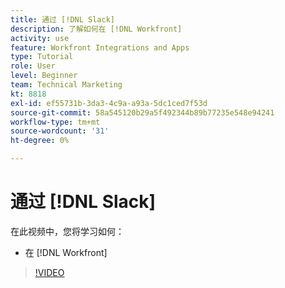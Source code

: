 ```yaml
---
title: 通过 [!DNL Slack]
description: 了解如何在 [!DNL Workfront]
activity: use
feature: Workfront Integrations and Apps
type: Tutorial
role: User
level: Beginner
team: Technical Marketing
kt: 8818
exl-id: ef55731b-3da3-4c9a-a93a-5dc1ced7f53d
source-git-commit: 58a545120b29a5f492344b89b77235e548e94241
workflow-type: tm+mt
source-wordcount: '31'
ht-degree: 0%

---
```


# 通过 [!DNL Slack]

在此视频中，您将学习如何：

* 在 [!DNL Workfront]

>[!VIDEO](https://video.tv.adobe.com/v/335118/?quality=12)
